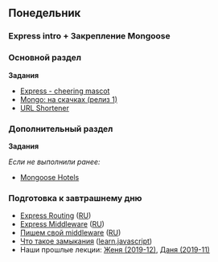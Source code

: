 ## Понедельник


### Express intro + Закрепление Mongoose

### Основной раздел

**Задания**

- [Express - cheering mascot](../../../../express-cheering-mascot)
- [Mongo: на скачках (релиз 1)](../../../../core-mongo-associations-races)
- [URL Shortener](../../../../core-express-url-shortener)

### Дополнительный раздел

**Задания**

*Если не выполнили ранее:*
- [Mongoose Hotels](../../../../core-mongoose-hotels)

### Подготовка к завтрашнему дню

* [Express Routing](https://expressjs.com/en/guide/routing.html) ([RU](https://expressjs.com/ru/guide/routing.html))
* [Express Middleware](https://expressjs.com/en/guide/using-middleware.html) ([RU](https://expressjs.com/ru/guide/using-middleware.html))
* [Пишем свой middleware](https://expressjs.com/en/guide/writing-middleware.html) ([RU](https://expressjs.com/ru/guide/writing-middleware.html))
* [Что такое замыкания](https://developer.mozilla.org/ru/docs/Web/JavaScript/Closures) ([learn.javascript](https://learn.javascript.ru/closures))
* Наши прошлые лекции: [Женя (2019-12)](https://youtu.be/lVyE_8JyKRA), [Даня (2019-11)](https://youtu.be/mbOgzYZenvo)
